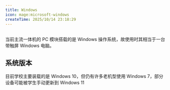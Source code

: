 ```yaml
---
title: Windows
icon: mage:microsoft-windows
createTime: 2025/10/14 23:18:29
---
```


## 
当前主流一体机的 PC 模块搭载的是 Windows 操作系统，故使用时其相当于一台带触屏 Windows 电脑。

## 系统版本
目前学校主要装载的是 Windows 10，但仍有许多老机型使用 Windows 7，部分设备可能被学生手动更新到 Windows 11